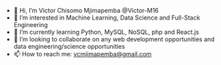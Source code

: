 - 👋 Hi, I’m Victor Chisomo Mjimapemba @Victor-M16
- 👀 I’m interested in Machine Learning, Data Science and Full-Stack Engineering
- 🌱 I’m currently learning Python, MySQL, NoSQL, php and React.js
- 💞️ I’m looking to collaborate on any web development opportunities and data engineering/science opportunities
- 📫 How to reach me: vcmjimapemba@gmail.com

<!---
Victor-M16/Victor-M16 is a ✨ special ✨ repository because its `README.md` (this file) appears on your GitHub profile.
You can click the Preview link to take a look at your changes.
--->
